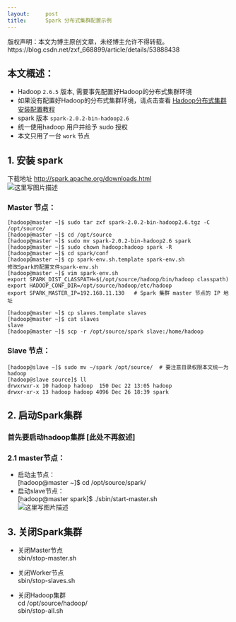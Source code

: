 ```yaml
---
layout:     post
title:      Spark 分布式集群配置示例
---
```

<div id="article_content" class="article_content clearfix csdn-tracking-statistics" data-pid="blog" data-mod="popu_307" data-dsm="post">
								<div class="article-copyright">
					版权声明：本文为博主原创文章，未经博主允许不得转载。					https://blog.csdn.net/zxf_668899/article/details/53888438				</div>
								            <div id="content_views" class="markdown_views prism-atom-one-dark">
							<!-- flowchart 箭头图标 勿删 -->
							<svg xmlns="http://www.w3.org/2000/svg" style="display: none;"><path stroke-linecap="round" d="M5,0 0,2.5 5,5z" id="raphael-marker-block" style="-webkit-tap-highlight-color: rgba(0, 0, 0, 0);"></path></svg>
							<h2 id="本文概述">本文概述：</h2>

<ul>
<li>Hadoop <code>2.6.5</code>  版本, 需要事先配置好Hadoop的分布式集群环境</li>
<li>如果没有配置好Hadoop的分布式集群环境，请点击查看 <a href="http://blog.csdn.net/zxf_668899/article/details/53726226" rel="nofollow">Hadoop分布式集群安装配置教程</a></li>
<li>spark 版本 <code>spark-2.0.2-bin-hadoop2.6</code></li>
<li>统一使用hadoop 用户并给予 sudo 授权</li>
<li>本文只用了一台 <code>work</code> 节点</li>
</ul>



<h2 id="1-安装-spark">1. 安装 spark</h2>

<p>下载地址 <a href="http://spark.apache.org/downloads.html" rel="nofollow">http://spark.apache.org/downloads.html</a> <br>
<img src="https://img-blog.csdn.net/20161226185139368?watermark/2/text/aHR0cDovL2Jsb2cuY3Nkbi5uZXQvenhmXzY2ODg5OQ==/font/5a6L5L2T/fontsize/400/fill/I0JBQkFCMA==/dissolve/70/gravity/SouthEast" alt="这里写图片描述" title=""></p>



<h3 id="master-节点">Master 节点：</h3>



<pre class="prettyprint"><code class="language-bash hljs ">[hadoop@master ~]$ <span class="hljs-built_in">sudo</span> tar zxf spark-<span class="hljs-number">2.0</span>.<span class="hljs-number">2</span>-bin-hadoop2.<span class="hljs-number">6</span>.tgz -C /opt/<span class="hljs-built_in">source</span>/
[hadoop@master ~]$ <span class="hljs-built_in">cd</span> /opt/<span class="hljs-built_in">source</span>
[hadoop@master ~]$ <span class="hljs-built_in">sudo</span> mv spark-<span class="hljs-number">2.0</span>.<span class="hljs-number">2</span>-bin-hadoop2.<span class="hljs-number">6</span> spark
[hadoop@master ~]$ <span class="hljs-built_in">sudo</span> chown hadoop:hadoop spark -R
[hadoop@master ~]$ <span class="hljs-built_in">cd</span> spark/conf
[hadoop@master ~]$ cp spark-env.sh.template spark-env.sh
修改Spark的配置文件spark-env.sh
[hadoop@master ~]$ vim spark-env.sh
<span class="hljs-keyword">export</span> SPARK_DIST_CLASSPATH=$(/opt/<span class="hljs-built_in">source</span>/hadoop/bin/hadoop classpath)
<span class="hljs-keyword">export</span> HADOOP_CONF_DIR=/opt/<span class="hljs-built_in">source</span>/hadoop/etc/hadoop
<span class="hljs-keyword">export</span> SPARK_MASTER_IP=<span class="hljs-number">192.168</span>.<span class="hljs-number">11.130</span>   <span class="hljs-comment"># Spark 集群 master 节点的 IP 地址</span>

[hadoop@master ~]$ cp slaves.template slaves
[hadoop@master ~]$ cat slaves
slave 
[hadoop@master ~]$ scp -r /opt/<span class="hljs-built_in">source</span>/spark slave:/home/hadoop</code></pre>

<h3 id="slave-节点">Slave 节点：</h3>



<pre class="prettyprint"><code class="language-bash hljs ">[hadoop@slave ~]$ <span class="hljs-built_in">sudo</span> mv ~/spark /opt/<span class="hljs-built_in">source</span>/  <span class="hljs-comment"># 要注意目录权限本文统一为hadoop</span>
[hadoop@slave <span class="hljs-built_in">source</span>]$ ll
drwxrwxr-x <span class="hljs-number">10</span> hadoop hadoop  <span class="hljs-number">150</span> Dec <span class="hljs-number">22</span> <span class="hljs-number">13</span>:<span class="hljs-number">05</span> hadoop
drwxr-xr-x <span class="hljs-number">13</span> hadoop hadoop <span class="hljs-number">4096</span> Dec <span class="hljs-number">26</span> <span class="hljs-number">18</span>:<span class="hljs-number">39</span> spark</code></pre>



<h2 id="2-启动spark集群">2. 启动Spark集群</h2>



<h3 id="首先要启动hadoop集群-此处不再叙述">首先要启动hadoop集群 [此处不再叙述]</h3>



<h3 id="21-master节点">2.1 master节点：</h3>

<ul>
<li>启动主节点： <br>
[hadoop@master ~]$ cd /opt/source/spark/</li>
<li>启动slave节点： <br>
[hadoop@master spark]$ ./sbin/start-master.sh  <br>
<img src="https://img-blog.csdn.net/20161226185438721?watermark/2/text/aHR0cDovL2Jsb2cuY3Nkbi5uZXQvenhmXzY2ODg5OQ==/font/5a6L5L2T/fontsize/400/fill/I0JBQkFCMA==/dissolve/70/gravity/SouthEast" alt="这里写图片描述" title=""></li>
</ul>



<h2 id="3-关闭spark集群">3. 关闭Spark集群</h2>

<ul>
<li><p>关闭Master节点 <br>
sbin/stop-master.sh</p></li>
<li><p>关闭Worker节点 <br>
sbin/stop-slaves.sh</p></li>
<li><p>关闭Hadoop集群 <br>
cd /opt/source/hadoop/ <br>
sbin/stop-all.sh</p></li>
</ul>            </div>
						<link href="https://csdnimg.cn/release/phoenix/mdeditor/markdown_views-9e5741c4b9.css" rel="stylesheet">
                </div>